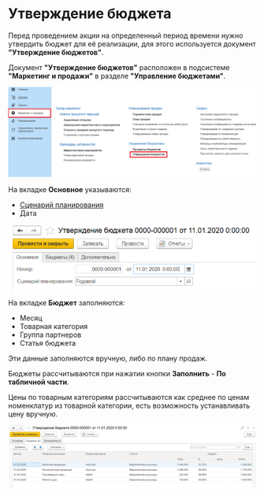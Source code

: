 # Утверждение бюджета

Перед проведением акции на определенный период времени нужно утвердить бюджет для её реализации, для этого используется документ **"Утверждение бюджетов"**.

Документ **"Утверждение бюджетов"** расположен в подсистеме **"Маркетинг и продажи"** в разделе **"Управление бюджетами"**.

[![1][1]][1]

На вкладке **Основное** указываются:

- [Сценарий планирования](../SalesPlanning/SalesPlanningSettings/CommodityPlanningScenarios.md)
- Дата

[![2][2]][2]

На вкладке **Бюджет** заполняются:

- Месяц
- Товарная категория
- Группа партнеров
- Статья бюджета

Эти данные заполняются вручную, либо по плану продаж.

Бюджеты рассчитываются при нажатии кнопки **Заполнить** - **По табличной части**.

Цены по товарным категориям рассчитываются как среднее по ценам номенклатур из товарной категории, есть возможность устанавливать цену вручную.

[![3][3]][3]

[1]: BudgetApproval.assets/1.png
[2]: BudgetApproval.assets/2.png
[3]: BudgetApproval.assets/3.png
